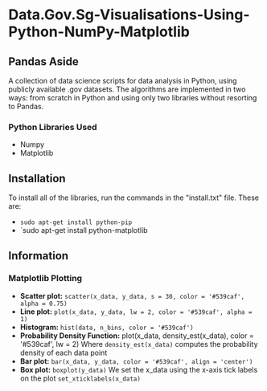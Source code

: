 # Data.Gov.Sg-Visualisations-Using-Python-NumPy-Matplotlib

## Pandas Aside
A collection of data science scripts for data analysis in Python, using publicly available .gov datasets. The algorithms are implemented in two ways: from scratch in Python and using only two libraries without resorting to Pandas. 

### Python Libraries Used 
- Numpy
- Matplotlib

## Installation
To install all of the libraries, run the commands in the "install.txt" file. These are:

- `sudo apt-get install python-pip`
- `sudo apt-get install python-matplotlib

## Information
### Matplotlib Plotting
- **Scatter plot:** `scatter(x_data, y_data, s = 30, color = '#539caf', alpha = 0.75)`
- **Line plot:** `plot(x_data, y_data, lw = 2, color = '#539caf', alpha = 1)`
- **Histogram:** `hist(data, n_bins, color = '#539caf')` 
- **Probability Density Function:** plot(x_data, density_est(x_data), color = '#539caf', lw = 2) Where `density_est(x_data)` computes the probability density of each data point
- **Bar plot:** `bar(x_data, y_data, color = '#539caf', align = 'center')`
- **Box plot:** `boxplot(y_data)` We set the x_data using the x-axis tick labels on the plot `set_xticklabels(x_data)`

